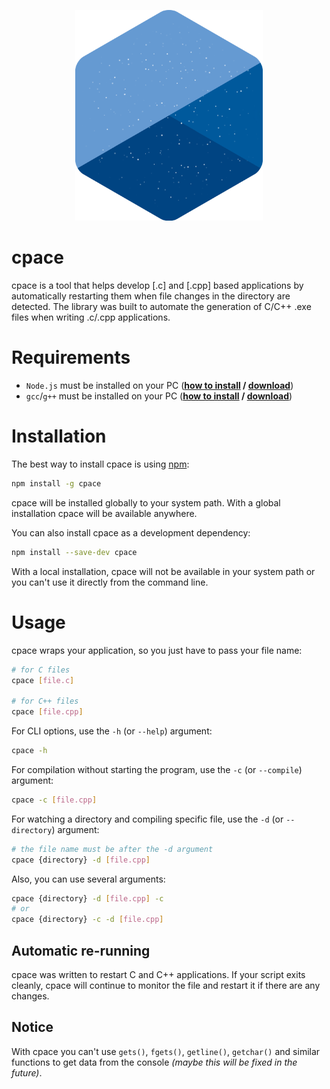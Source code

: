 <p align="center">
  <img src="./logo.png" alt="cpace Logo" width="300px">
</p>



# cpace
cpace is a tool that helps develop [.c] and [.cpp] based applications by automatically restarting them when file changes in the directory are detected. The library was built to automate the generation of C/C++ .exe files when writing .c/.cpp applications.



# Requirements
* `Node.js` must be installed on your PC (**[how to install](https://nodejs.dev/learn/how-to-install-nodejs) / [download](https://nodejs.dev/download)**)
* `gcc`/`g++` must be installed on your PC (**[how to install](https://www.youtube.com/watch?v=sXW2VLrQ3Bs) / [download](https://sourceforge.net/projects/mingw)**)


# Installation
The best way to install cpace is using [npm](https://www.npmjs.com/package/cpace):

```bash
npm install -g cpace
```
cpace will be installed globally to your system path.
With a global installation cpace will be available anywhere.

You can also install cpace as a development dependency:
```bash
npm install --save-dev cpace
```
With a local installation, cpace will not be available in your system path or you can't use it directly from the command line.



# Usage

cpace wraps your application, so you just have to pass your file name:

```bash
# for C files
cpace [file.c]

# for C++ files
cpace [file.cpp]
```

For CLI options, use the `-h` (or `--help`) argument:
```bash
cpace -h
```

For compilation without starting the program, use the `-c` (or `--compile`) argument:
```bash
cpace -c [file.cpp]
```

For watching a directory and compiling specific file, use the `-d` (or `--directory`) argument:
```bash
# the file name must be after the -d argument
cpace {directory} -d [file.cpp]
```

Also, you can use several arguments:
```bash
cpace {directory} -d [file.cpp] -с
# or
cpace {directory} -c -d [file.cpp]
```



## Automatic re-running
cpace was written to restart C and C++ applications. If your script exits cleanly, cpace will continue to monitor the file and restart it if there are any changes.



## Notice
With cpace you can't use `gets()`, `fgets()`, `getline()`, `getchar()` and similar functions to get data from the console *(maybe this will be fixed in the future)*.